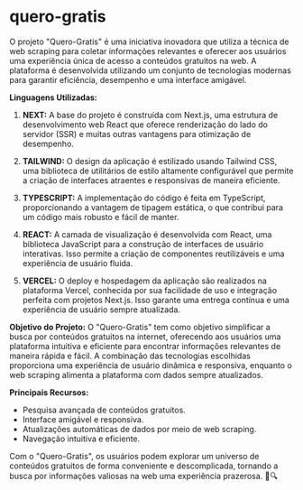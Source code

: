 # quero-gratis

O projeto "Quero-Gratis" é uma iniciativa inovadora que utiliza a técnica de web scraping para coletar informações relevantes e oferecer aos usuários uma experiência única de acesso a conteúdos gratuitos na web. A plataforma é desenvolvida utilizando um conjunto de tecnologias modernas para garantir eficiência, desempenho e uma interface amigável.

**Linguagens Utilizadas:**
1. **NEXT:** A base do projeto é construída com Next.js, uma estrutura de desenvolvimento web React que oferece renderização do lado do servidor (SSR) e muitas outras vantagens para otimização de desempenho.

2. **TAILWIND:** O design da aplicação é estilizado usando Tailwind CSS, uma biblioteca de utilitários de estilo altamente configurável que permite a criação de interfaces atraentes e responsivas de maneira eficiente.

3. **TYPESCRIPT:** A implementação do código é feita em TypeScript, proporcionando a vantagem de tipagem estática, o que contribui para um código mais robusto e fácil de manter.

4. **REACT:** A camada de visualização é desenvolvida com React, uma biblioteca JavaScript para a construção de interfaces de usuário interativas. Isso permite a criação de componentes reutilizáveis e uma experiência de usuário fluida.

5. **VERCEL:** O deploy e hospedagem da aplicação são realizados na plataforma Vercel, conhecida por sua facilidade de uso e integração perfeita com projetos Next.js. Isso garante uma entrega contínua e uma experiência de usuário sempre atualizada.

**Objetivo do Projeto:**
O "Quero-Gratis" tem como objetivo simplificar a busca por conteúdos gratuitos na internet, oferecendo aos usuários uma plataforma intuitiva e eficiente para encontrar informações relevantes de maneira rápida e fácil. A combinação das tecnologias escolhidas proporciona uma experiência de usuário dinâmica e responsiva, enquanto o web scraping alimenta a plataforma com dados sempre atualizados.

**Principais Recursos:**
- Pesquisa avançada de conteúdos gratuitos.
- Interface amigável e responsiva.
- Atualizações automáticas de dados por meio de web scraping.
- Navegação intuitiva e eficiente.

Com o "Quero-Gratis", os usuários podem explorar um universo de conteúdos gratuitos de forma conveniente e descomplicada, tornando a busca por informações valiosas na web uma experiência prazerosa. 🎉🔍




